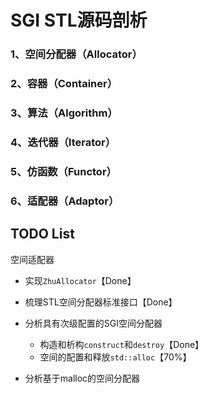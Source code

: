 # SGI STL源码剖析


### 1、空间分配器（Allocator）

### 2、容器（Container）

### 3、算法（Algorithm）

### 4、迭代器（Iterator）

### 5、仿函数（Functor）

### 6、适配器（Adaptor）

## TODO List

空间适配器 
- 实现`ZhuAllocator`【Done】

- 梳理STL空间分配器标准接口【Done】

- 分析具有次级配置的SGI空间分配器
    - 构造和析构`construct`和`destroy`【Done】
    - 空间的配置和释放`std::alloc`【70%】
  
- 分析基于malloc的空间分配器